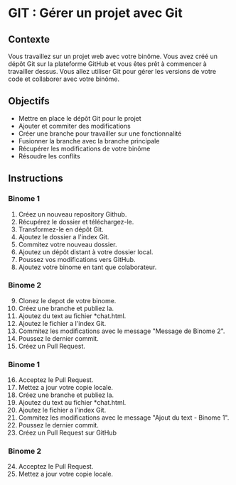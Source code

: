 # GIT : Gérer un projet avec Git

## Contexte
Vous travaillez sur un projet web avec votre binôme. Vous avez créé un dépôt Git sur la plateforme GitHub et vous êtes prêt à commencer à travailler dessus. Vous allez utiliser Git pour gérer les versions de votre code et collaborer avec votre binôme.

## Objectifs
* Mettre en place le dépôt Git pour le projet
* Ajouter et commiter des modifications
* Créer une branche pour travailler sur une fonctionnalité
* Fusionner la branche avec la branche principale
* Récupérer les modifications de votre binôme
* Résoudre les conflits

## Instructions

### Binome 1 
1. Créez un nouveau repository Github.
2. Récupérez le dossier et téléchargez-le.
3. Transformez-le en dépôt Git.
4. Ajoutez le dossier a l'index Git.
5. Commitez votre nouveau dossier.
6. Ajoutez un dépôt distant à votre dossier local.
7. Poussez vos modifications vers GitHub.
8. Ajoutez votre binome en tant que colaborateur.

### Binome 2
9. Clonez le depot de votre binome. 
10. Créez une branche et publiez la.
11. Ajoutez du text au fichier *chat.html.
12. Ajoutez le fichier a l'index Git.
13. Commitez les modifications avec le message "Message de Binome 2".
14. Poussez le dernier commit.
15. Créez un Pull Request.

### Binome 1
16. Acceptez le Pull Request.
17. Mettez a jour votre copie locale.
18. Créez une branche et publiez la.
19. Ajoutez du text au fichier *chat.html.
20. Ajoutez le fichier a l'index Git.
21. Commitez les modifications avec le message "Ajout du text - Binome 1".
22. Poussez le dernier commit.
23. Créez un Pull Request sur GitHub

### Binome 2
24. Acceptez le Pull Request.
25. Mettez a jour votre copie locale.

